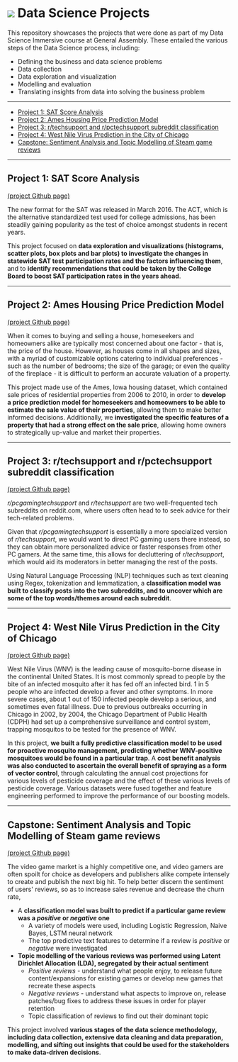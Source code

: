 # ![](https://ga-dash.s3.amazonaws.com/production/assets/logo-9f88ae6c9c3871690e33280fcf557f33.png) Data Science Projects
This repository showcases the projects that were done as part of my Data Science Immersive course at General Assembly. These entailed the various steps of the Data Science process, including: 
- Defining the business and data science problems
- Data collection
- Data exploration and visualization
- Modelling and evaluation
- Translating insights from data into solving the business problem
---

 - [Project 1: SAT Score Analysis](https://github.com/paralit-gh/dsiprojects#project-1-sat-score-analysis)
 - [Project 2: Ames Housing Price Prediction Model](https://github.com/paralit-gh/dsiprojects#project-2-ames-housing-price-prediction-model)
 - [Project 3: r/techsupport and r/pctechsupport subreddit classification](https://github.com/paralit-gh/dsiprojects#project-3-rtechsupport-and-rpctechsupport-subreddit-classification)
 - [Project 4: West Nile Virus Prediction in the City of Chicago](https://github.com/paralit-gh/dsiprojects#project-4-west-nile-virus-prediction-in-the-city-of-chicago)
 - [Capstone: Sentiment Analysis and Topic Modelling of Steam game reviews](https://github.com/paralit-gh/dsiprojects#capstone-sentiment-analysis-and-topic-modelling-of-steam-game-reviews)

---
## Project 1: SAT Score Analysis
[(project Github page)](https://github.com/paralit-gh/dsiprojects/tree/main/project_1)

The new format for the SAT was released in March 2016. The ACT, which is the alternative standardized test used for college admissions, has been steadily gaining popularity as the test of choice amongst students in recent years. 

This project focused on **data exploration and visualizations (histograms, scatter plots, box plots and bar plots) to investigate the changes in statewide SAT test participation rates and the factors influencing them**, and to **identify recommendations that could be taken by the College Board to boost SAT participation rates in the years ahead**. 

---
## Project 2: Ames Housing Price Prediction Model

[(project Github page)](https://github.com/paralit-gh/dsiprojects/tree/main/project_2)

When it comes to buying and selling a house, homeseekers and homeowners alike are typically most concerned about one factor - that is, the price of the house. However, as houses come in all shapes and sizes, with a myriad of customizable options catering to individual preferences - such as the number of bedrooms; the size of the garage; or even the quality of the fireplace - it is difficult to perform an accurate valuation of a property.

This project made use of the Ames, Iowa housing dataset, which contained sale prices of residential properties from 2006 to 2010, in order to **develop a price prediction model for homeseekers and homeowners to be able to estimate the sale value of their properties**, allowing them to make better informed decisions.  Additionally, we **investigated the specific features of a property that had a strong effect on the sale price**, allowing home owners to strategically up-value and market their properties.

---
## Project 3: r/techsupport and r/pctechsupport subreddit classification

[(project Github page)](https://github.com/paralit-gh/dsiprojects/tree/main/project_3)

_r/pcgamingtechsupport_ and _r/techsupport_ are two well-frequented tech subreddits on reddit.com, where users often head to to seek advice for their tech-related problems. 

Given that  _r/pcgamingtechsupport_  is essentially a more specialized version of  _r/techsupport_, we would want to direct PC gaming users there instead, so they can obtain more personalized advice or faster responses from other PC gamers. At the same time, this allows for decluttering of  _r/techsupport_, which would aid its moderators in better managing the rest of the posts.

Using Natural Language Processing (NLP) techniques such as text cleaning using Regex, tokenization and lemmatization, a **classification model was built to classify posts into the two subreddits, and to uncover which are some of the top words/themes around each subreddit**.



---
## Project 4: West Nile Virus Prediction in the City of Chicago
[(project Github page)](https://github.com/paralit-gh/dsiprojects/tree/main/project_4)

West Nile Virus (WNV) is the leading cause of mosquito-borne disease in the continental United States. It is most commonly spread to people by the bite of an infected mosquito after it has fed off an infected bird. 1 in 5 people who are infected develop a fever and other symptoms. In more severe cases, about 1 out of 150 infected people develop a serious, and sometimes even fatal illness. Due to previous outbreaks occurring in Chicago in 2002, by 2004, the Chicago Department of Public Health (CDPH) had set up a comprehensive surveillance and control system, trapping mosquitos to be tested for the presence of WNV.

In this project, **we built a fully predictive classification model to be used for proactive mosquito management, predicting whether WNV-positive mosquitoes would be found in a particular trap**. A **cost benefit analysis was also conducted to ascertain the overall benefit of spraying as a form of vector control**, through calculating the annual cost projections for various levels of pesticide coverage and the effect of these various levels of pesticide coverage. Various datasets were fused together and feature engineering performed to improve the performance of our boosting models.

---
## Capstone: Sentiment Analysis and Topic Modelling of Steam game reviews
[(project Github page)](https://github.com/paralit-gh/dsiprojects/tree/main/capstone)

The video game market is a highly competitive one, and video gamers are often spoilt for choice as developers and publishers alike compete intensely to create and publish the next big hit. To help better discern the sentiment of users' reviews, so as to increase sales revenue and decrease the churn rate, 
- A **classification model was built to predict if a particular game review was a _positive_ or _negative_ one**
	-  A variety of models were used, including Logistic Regression, Naive Bayes, LSTM neural network
	-   The top predictive text features to determine if a review is  _positive_  or  _negative_ were investigated
- **Topic modelling of the various reviews was performed using Latent Dirichlet Allocation (LDA), segregated by their actual sentiment**
	-   _Positive reviews_  - understand what people enjoy, to release future content/expansions for existing games or develop new games that recreate these aspects
	-   _Negative reviews_  - understand what aspects to improve on, release patches/bug fixes to address these issues in order for player retention
	-   Topic classification of reviews to find out their dominant topic

This project involved **various stages of the data science methodology, including data collection, extensive data cleaning and data preparation, modelling, and sifting out insights that could be used for the stakeholders to make data-driven decisions**.
